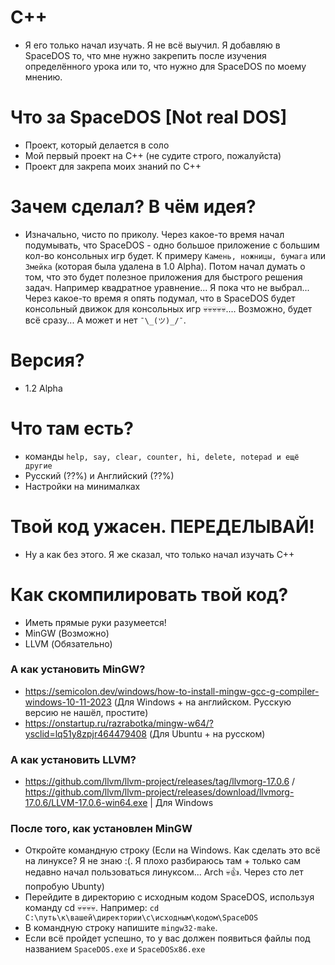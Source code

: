 # C++
- Я его только начал изучать. Я не всё выучил. Я добавляю в SpaceDOS то, что мне нужно закрепить после изучения определённого урока или то, что нужно для SpaceDOS по моему мнению.

# Что за SpaceDOS [Not real DOS]
- Проект, который делается в соло
- Мой первый проект на C++ (не судите строго, пожалуйста)
- Проект для закрепа моих знаний по C++

# Зачем сделал? В чём идея?
- Изначально, чисто по приколу. Через какое-то время начал подумывать, что SpaceDOS - одно большое приложение с большим кол-во консольных игр будет. К примеру `Камень, ножницы, бумага` или `Змейка` (которая была удалена в 1.0 Alpha). Потом начал думать о том, что это будет полезное приложения для быстрого решения задач. Например квадратное уравнение... Я пока что не выбрал... Через какое-то время я опять подумал, что в SpaceDOS будет консольный движок для консольных игр 💀💀💀💀💀.... Возможно, будет всё сразу... А может и нет `¯\_(ツ)_/¯`.

# Версия?
- 1.2 Alpha

# Что там есть?
- команды `help, say, clear, counter, hi, delete, notepad и ещё другие`
- Русский (??%) и Английский (??%)
- Настройки на минималках

# Твой код ужасен. ПЕРЕДЕЛЫВАЙ!
- Ну а как без этого. Я же сказал, что только начал изучать C++

# Как cкомпилировать твой код?
- Иметь прямые руки разумеется!
- MinGW (Возможно)
- LLVM (Обязательно)

### А как установить MinGW?
- https://semicolon.dev/windows/how-to-install-mingw-gcc-g-compiler-windows-10-11-2023 (Для Windows + на английском. Русскую версию не нашёл, простите)
- https://onstartup.ru/razrabotka/mingw-w64/?ysclid=lq51y8zpjr464479408 (Для Ubuntu + на русском)

### А как установить LLVM?
- https://github.com/llvm/llvm-project/releases/tag/llvmorg-17.0.6 / https://github.com/llvm/llvm-project/releases/download/llvmorg-17.0.6/LLVM-17.0.6-win64.exe | Для Windows

### После того, как установлен MinGW
- Откройте командную строку (Если на Windows. Как сделать это всё на линуксе? Я не знаю :(. Я плохо разбираюсь там + только сам недавно начал пользоваться линуксом... Arch 💀👍. Через сто лет попробую Ubunty)
- Перейдите в директорию с исходным кодом SpaceDOS, используя команду cd 💀💀💀💀. Например: `cd C:\путь\к\вашей\директории\c\исходным\кодом\SpaceDOS`
- В командную строку напишите `mingw32-make`.
- Если всё пройдет успешно, то у вас должен появиться файлы под названием `SpaceDOS.exe` и `SpaceDOSx86.exe`
